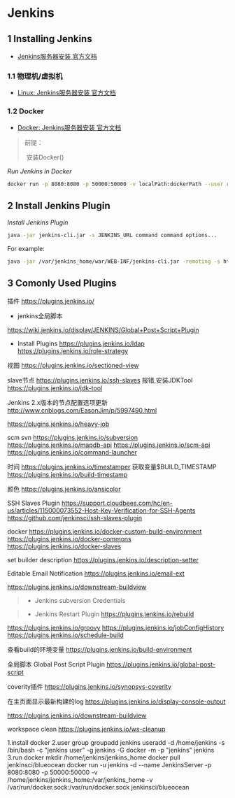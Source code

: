 # Jenkins

## 1 Installing Jenkins

* [Jenkins服务器安装 官方文档](https://jenkins.io/doc/book/installing/)

### 1.1 物理机/虚拟机 

* [Linux: Jenkins服务器安装 官方文档](https://jenkins.io/doc/book/installing/#docker)

### 1.2 Docker

* [Docker: Jenkins服务器安装 官方文档](https://jenkins.io/doc/book/installing/#linux)

> 前提：
>
> ​	安装Docker()

*Run Jenkins in Docker*

```bash
docker run -p 8080:8080 -p 50000:50000 -v localPath:dockerPath --user root -d --name JenkinsServer jenkins/jenkins:lts
```


## 2 Install Jenkins Plugin

*Install Jenkins Plugin*

```bash
java -jar jenkins-cli.jar -s JENKINS_URL command command options...
```

For example:

```bash
java -jar /var/jenkins_home/war/WEB-INF/jenkins-cli.jar -remoting -s http://localhost:8080 install-plugin /var/jenkins_home/plugins/ssh-slaves.hpi -deploy
```

## 3 Comonly Used Plugins

 
 插件
 https://plugins.jenkins.io/

 * jenkins全局脚本

https://wiki.jenkins.io/display/JENKINS/Global+Post+Script+Plugin

 

* Install Plugins
https://plugins.jenkins.io/ldap
https://plugins.jenkins.io/role-strategy

视图
https://plugins.jenkins.io/sectioned-view

slave节点
https://plugins.jenkins.io/ssh-slaves
报错,安装JDKTool
https://plugins.jenkins.io/jdk-tool

Jenkins 2.x版本的节点配置选项更新
http://www.cnblogs.com/EasonJim/p/5997490.html

https://plugins.jenkins.io/heavy-job

scm svn
https://plugins.jenkins.io/subversion
https://plugins.jenkins.io/mapdb-api
https://plugins.jenkins.io/scm-api
https://plugins.jenkins.io/command-launcher

时间
https://plugins.jenkins.io/timestamper
获取变量$BUILD_TIMESTAMP
https://plugins.jenkins.io/build-timestamp

颜色
https://plugins.jenkins.io/ansicolor

SSH Slaves Plugin
https://support.cloudbees.com/hc/en-us/articles/115000073552-Host-Key-Verification-for-SSH-Agents
https://github.com/jenkinsci/ssh-slaves-plugin

docker
https://plugins.jenkins.io/docker-custom-build-environment
https://plugins.jenkins.io/docker-commons
https://plugins.jenkins.io/docker-slaves

set builder description
https://plugins.jenkins.io/description-setter

Editable Email Notification
https://plugins.jenkins.io/email-ext

https://plugins.jenkins.io/downstream-buildview

> * Jenkins subversion Credentials

> * Jenkins Restart Plugin
https://plugins.jenkins.io/rebuild

https://plugins.jenkins.io/groovy
https://plugins.jenkins.io/jobConfigHistory
https://plugins.jenkins.io/schedule-build

查看build的环境变量
https://plugins.jenkins.io/build-environment

全局脚本
Global Post Script Plugin
https://plugins.jenkins.io/global-post-script

coverity插件
https://plugins.jenkins.io/synopsys-coverity

在主页面显示最新构建的log
https://plugins.jenkins.io/display-console-output

https://plugins.jenkins.io/downstream-buildview

workspace clean
https://plugins.jenkins.io/ws-cleanup

1.install docker
2.user group
groupadd jenkins
useradd -d /home/jenkins -s /bin/bash -c "jenkins user" -g jenkins -G docker -m -p "jenkins" jenkins
3.run docker
mkdir /home/jenkins/jenkins_home
docker pull jenkinsci/blueocean
docker run -u jenkins -d --name JenkinsServer -p 8080:8080 -p 50000:50000 -v /home/jenkins/jenkins_home:/var/jenkins_home -v /var/run/docker.sock:/var/run/docker.sock jenkinsci/blueocean


